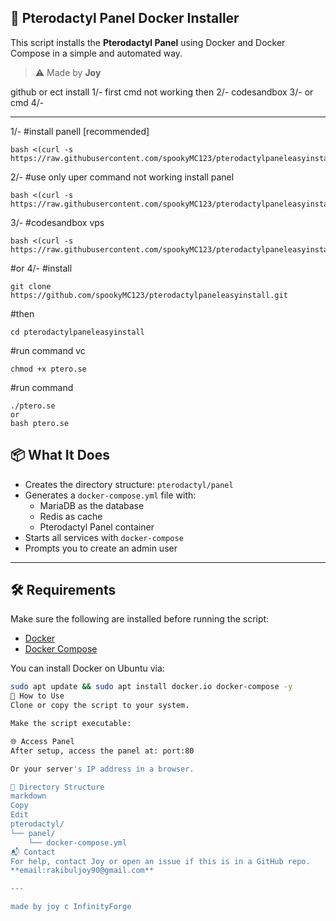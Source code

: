 ## 🐉 Pterodactyl Panel Docker Installer

This script installs the **Pterodactyl Panel** using Docker and Docker Compose in a simple and automated way.

> ⚠️ Made by **Joy**

github or ect install 1/-
first cmd not working then 2/-
codesandbox 3/-
or cmd 4/-

---
1/-
#install panell [recommended]
```plaintext 
bash <(curl -s https://raw.githubusercontent.com/spookyMC123/pterodactylpaneleasyinstall/refs/heads/main/ptero.se)
```
2/-
#use only uper command not working install panel
```plaintext
bash <(curl -s https://raw.githubusercontent.com/spookyMC123/pterodactylpaneleasyinstall/refs/heads/main/tryptero.sh)
```
3/-
#codesandbox vps
```plaintext
bash <(curl -s https://raw.githubusercontent.com/spookyMC123/pterodactylpaneleasyinstall/refs/heads/main/codesandboxptero.sh)
```
#or
4/-
#install
```plaintext 
git clone https://github.com/spookyMC123/pterodactylpaneleasyinstall.git
```
#then
```plaintext 
cd pterodactylpaneleasyinstall
```
#run command vc
```plaintext 
chmod +x ptero.se
```
#run command
```plaintext
./ptero.se
or
bash ptero.se
```




## 📦 What It Does

- Creates the directory structure: `pterodactyl/panel`
- Generates a `docker-compose.yml` file with:
  - MariaDB as the database
  - Redis as cache
  - Pterodactyl Panel container
- Starts all services with `docker-compose`
- Prompts you to create an admin user

---

## 🛠️ Requirements

Make sure the following are installed before running the script:

- [Docker](https://docs.docker.com/get-docker/)
- [Docker Compose](https://docs.docker.com/compose/install/)

You can install Docker on Ubuntu via:

```bash
sudo apt update && sudo apt install docker.io docker-compose -y
🚀 How to Use
Clone or copy the script to your system.

Make the script executable:

🌐 Access Panel
After setup, access the panel at: port:80

Or your server's IP address in a browser.

📁 Directory Structure
markdown
Copy
Edit
pterodactyl/
└── panel/
    └── docker-compose.yml
📬 Contact
For help, contact Joy or open an issue if this is in a GitHub repo.
**email:rakibuljoy90@gmail.com**

---

made by joy c InfinityForge
